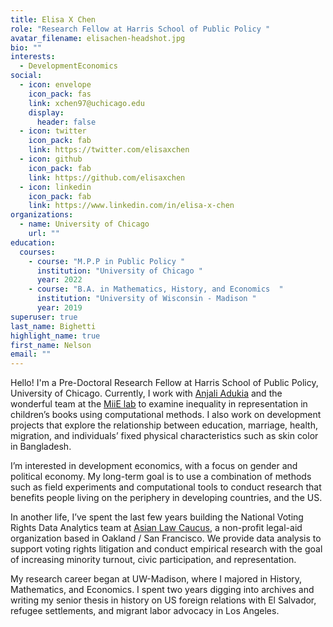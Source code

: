 ```yaml
---
title: Elisa X Chen
role: "Research Fellow at Harris School of Public Policy "
avatar_filename: elisachen-headshot.jpg
bio: ""
interests:
  - DevelopmentEconomics
social:
  - icon: envelope
    icon_pack: fas
    link: xchen97@uchicago.edu
    display:
      header: false
  - icon: twitter
    icon_pack: fab
    link: https://twitter.com/elisaxchen
  - icon: github
    icon_pack: fab
    link: https://github.com/elisaxchen
  - icon: linkedin
    icon_pack: fab
    link: https://www.linkedin.com/in/elisa-x-chen
organizations:
  - name: University of Chicago
    url: ""
education:
  courses:
    - course: "M.P.P in Public Policy "
      institution: "University of Chicago "
      year: 2022
    - course: "B.A. in Mathematics, History, and Economics  "
      institution: "University of Wisconsin - Madison "
      year: 2019
superuser: true
last_name: Bighetti
highlight_name: true
first_name: Nelson
email: ""
---
```

H﻿ello! I'm a Pre-Doctoral Research Fellow at Harris School of Public Policy, University of Chicago. Currently, I work with [Anjali Adukia](https://voices.uchicago.edu/anjali/) and the wonderful team at the [MiiE lab](https://www.miielab.com/) to examine inequality in representation in children’s books using computational methods. I also work on development projects that explore the relationship between education, marriage, health, migration, and individuals’ fixed physical characteristics such as skin color in Bangladesh. 

I’m interested in development economics, with a focus on gender and political economy. My long-term goal is to use a combination of methods such as field experiments and computational tools to conduct research that benefits people living on the periphery in developing countries, and the US. 

In another life, I’ve spent the last few years building the National Voting Rights Data Analytics team at [Asian Law Caucus](https://www.advancingjustice-alc.org/?gclid=Cj0KCQjwyt-ZBhCNARIsAKH1177GrCL7wq4f3pwjc6GI2mNCfN6e5UJg0sP6KAmMZfXDvnwzCYSslG4aAg0wEALw_wcB), a non-profit legal-aid organization based in Oakland / San Francisco. We provide data analysis to support voting rights litigation and conduct empirical research with the goal of increasing minority turnout, civic participation, and representation. 

My research career began at UW-Madison, where I majored in History, Mathematics, and Economics. I spent two years digging into archives and writing my senior thesis in history on US foreign relations with El Salvador, refugee settlements, and migrant labor advocacy in Los Angeles.